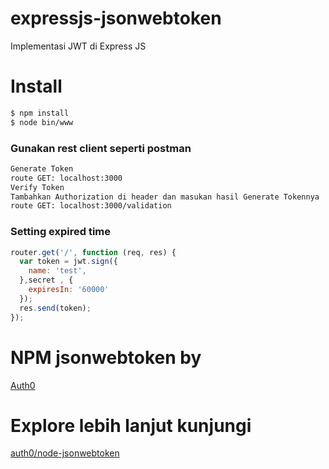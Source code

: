 # expressjs-jsonwebtoken
Implementasi JWT di Express JS

# Install

```bash
$ npm install
$ node bin/www
```
### Gunakan rest client seperti postman

```bash
Generate Token
route GET: localhost:3000
Verify Token
Tambahkan Authorization di header dan masukan hasil Generate Tokennya
route GET: localhost:3000/validation
```
### Setting expired time

```js
router.get('/', function (req, res) {
  var token = jwt.sign({
    name: 'test',
  },secret , {
    expiresIn: '60000'
  });
  res.send(token);
});
```
# NPM jsonwebtoken by 
[Auth0](https://auth0.com)

# Explore lebih lanjut kunjungi 
[auth0/node-jsonwebtoken](https://github.com/auth0/node-jsonwebtoken)
